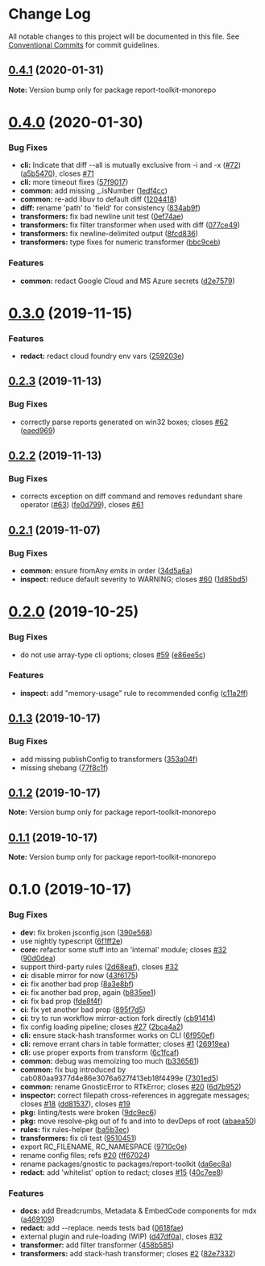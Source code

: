 # Change Log

All notable changes to this project will be documented in this file.
See [Conventional Commits](https://conventionalcommits.org) for commit guidelines.

## [0.4.1](https://github.com/ibm/report-toolkit/compare/v0.4.0...v0.4.1) (2020-01-31)

**Note:** Version bump only for package report-toolkit-monorepo

# [0.4.0](https://github.com/ibm/report-toolkit/compare/v0.3.0...v0.4.0) (2020-01-30)

### Bug Fixes

- **cli:** Indicate that diff --all is mutually exclusive from -i and -x ([#72](https://github.com/ibm/report-toolkit/issues/72)) ([a5b5470](https://github.com/ibm/report-toolkit/commit/a5b54702340f5cf07d18f44ca775eb4d4b39cb99)), closes [#71](https://github.com/ibm/report-toolkit/issues/71)
- **cli:** more timeout fixes ([57f9017](https://github.com/ibm/report-toolkit/commit/57f901707357797b945bbe49b5635d2c15e8d6cf))
- **common:** add missing \_.isNumber ([1edf4cc](https://github.com/ibm/report-toolkit/commit/1edf4ccca3879a24334fde5b84935eb95cea776d))
- **common:** re-add libuv to default diff ([1204418](https://github.com/ibm/report-toolkit/commit/12044180c115e1f823fdfa2cc863aa0ec66bd55a))
- **diff:** rename 'path' to 'field' for consistency ([834ab9f](https://github.com/ibm/report-toolkit/commit/834ab9f7d8f4d4ea771e99b9d7eb1f3773c7e96f))
- **transformers:** fix bad newline unit test ([0ef74ae](https://github.com/ibm/report-toolkit/commit/0ef74aecfb7534fcbde44fa7dc9e77edb84c0639))
- **transformers:** fix filter transformer when used with diff ([077ce49](https://github.com/ibm/report-toolkit/commit/077ce49c90f978b9e53ee60599baca0102ff60e6))
- **transformers:** fix newline-delimited output ([8fcd836](https://github.com/ibm/report-toolkit/commit/8fcd836838ea4ca97dbdb1bfb4a95ae3c92ec6ef))
- **transformers:** type fixes for numeric transformer ([bbc9ceb](https://github.com/ibm/report-toolkit/commit/bbc9ceb624586fe1ee6b4e07ff20be5b80f9f1b1))

### Features

- **common:** redact Google Cloud and MS Azure secrets ([d2e7579](https://github.com/ibm/report-toolkit/commit/d2e757989ba6d581e1c348d91850261dcda3d543))

# [0.3.0](https://github.com/ibm/report-toolkit/compare/v0.2.3...v0.3.0) (2019-11-15)

### Features

- **redact:** redact cloud foundry env vars ([259203e](https://github.com/ibm/report-toolkit/commit/259203ea6ca0f9760291732cc36abfea27832810))

## [0.2.3](https://github.com/ibm/report-toolkit/compare/v0.2.2...v0.2.3) (2019-11-13)

### Bug Fixes

- correctly parse reports generated on win32 boxes; closes [#62](https://github.com/ibm/report-toolkit/issues/62) ([eaed969](https://github.com/ibm/report-toolkit/commit/eaed969f562c84ce26fefa2d08f5a88fdca576ce))

## [0.2.2](https://github.com/ibm/report-toolkit/compare/v0.2.1...v0.2.2) (2019-11-13)

### Bug Fixes

- corrects exception on diff command and removes redundant share operator ([#63](https://github.com/ibm/report-toolkit/issues/63)) ([fe0d799](https://github.com/ibm/report-toolkit/commit/fe0d79949c19234fa3c9ba75c19b149713929b50)), closes [#61](https://github.com/ibm/report-toolkit/issues/61)

## [0.2.1](https://github.com/ibm/report-toolkit/compare/v0.2.0...v0.2.1) (2019-11-07)

### Bug Fixes

- **common:** ensure fromAny emits in order ([34d5a6a](https://github.com/ibm/report-toolkit/commit/34d5a6a2fbdcaed74a3c14a9e58eb90b67e68009))
- **inspect:** reduce default severity to WARNING; closes [#60](https://github.com/ibm/report-toolkit/issues/60) ([1d85bd5](https://github.com/ibm/report-toolkit/commit/1d85bd5b311d694f1724489054ddd30e342d9eac))

# [0.2.0](https://github.com/ibm/report-toolkit/compare/v0.1.3...v0.2.0) (2019-10-25)

### Bug Fixes

- do not use array-type cli options; closes [#59](https://github.com/ibm/report-toolkit/issues/59) ([e86ee5c](https://github.com/ibm/report-toolkit/commit/e86ee5cf73e97ce052be23d771c3a5e20a1ed911))

### Features

- **inspect:** add "memory-usage" rule to recommended config ([c11a2ff](https://github.com/ibm/report-toolkit/commit/c11a2ff83552025d8493bd7ad6d163a941f15c30))

## [0.1.3](https://github.com/ibm/report-toolkit/compare/v0.1.2...v0.1.3) (2019-10-17)

### Bug Fixes

- add missing publishConfig to transformers ([353a04f](https://github.com/ibm/report-toolkit/commit/353a04f3e64f62a308fbede756fc40efa4a39a8e))
- missing shebang ([77f8c1f](https://github.com/ibm/report-toolkit/commit/77f8c1f2287ec8b4d4cbfefe446305592f6e7fde))

## [0.1.2](https://github.com/ibm/report-toolkit/compare/v0.1.1...v0.1.2) (2019-10-17)

**Note:** Version bump only for package report-toolkit-monorepo

## [0.1.1](https://github.com/ibm/report-toolkit/compare/v0.1.0...v0.1.1) (2019-10-17)

**Note:** Version bump only for package report-toolkit-monorepo

# 0.1.0 (2019-10-17)

### Bug Fixes

- **dev:** fix broken jsconfig.json ([390e568](https://github.com/ibm/report-toolkit/commit/390e5687e87674522ed57e7064a3938d8bc3e6f3))
- use nightly typescript ([6f1ff2e](https://github.com/ibm/report-toolkit/commit/6f1ff2ec07550954dcc919a19af532e99eb85478))
- **core:** refactor some stuff into an 'internal' module; closes [#32](https://github.com/ibm/report-toolkit/issues/32) ([90d0dea](https://github.com/ibm/report-toolkit/commit/90d0deafe1cb2e5e1d70dcf2859a64f137d67474))
- support third-party rules ([2d68eaf](https://github.com/ibm/report-toolkit/commit/2d68eafb302eff8dd506d562bca3762bba4c91c3)), closes [#32](https://github.com/ibm/report-toolkit/issues/32)
- **ci:** disable mirror for now ([43f6175](https://github.com/ibm/report-toolkit/commit/43f617522186e594fb0aafa53fb4b1710127b4c5))
- **ci:** fix another bad prop ([8a3e8bf](https://github.com/ibm/report-toolkit/commit/8a3e8bff38ca82dc5c16ba72fdf9de7564727a79))
- **ci:** fix another bad prop, again ([b835ee1](https://github.com/ibm/report-toolkit/commit/b835ee1743a90520b9920073f36dd6f12334b452))
- **ci:** fix bad prop ([fde8f4f](https://github.com/ibm/report-toolkit/commit/fde8f4f457fd057d789c7fa29b057217e06257af))
- **ci:** fix yet another bad prop ([895f7d5](https://github.com/ibm/report-toolkit/commit/895f7d58f32eb185158d6b79eacd37ec62d186ce))
- **ci:** try to run workflow mirror-action fork directly ([cb91414](https://github.com/ibm/report-toolkit/commit/cb91414cfa6af64e66c9617e874fe6e7c0008a66))
- fix config loading pipeline; closes [#27](https://github.com/ibm/report-toolkit/issues/27) ([2bca4a2](https://github.com/ibm/report-toolkit/commit/2bca4a21eef9d2343bee1c7eb3e28ddc7f44603a))
- **cli:** ensure stack-hash transformer works on CLI ([6f950ef](https://github.com/ibm/report-toolkit/commit/6f950efed160e67b32a01e77f9dc529b0739e656))
- **cli:** remove errant chars in table formatter; closes [#1](https://github.com/ibm/report-toolkit/issues/1) ([26919ea](https://github.com/ibm/report-toolkit/commit/26919ea9d289b1b55af114a58b64fb174563ba1a))
- **cli:** use proper exports from transform ([6c1fcaf](https://github.com/ibm/report-toolkit/commit/6c1fcafd90c1def74f38d586671f7bc13793d5b6))
- **common:** debug was memoizing too much ([b336561](https://github.com/ibm/report-toolkit/commit/b3365614e73e35db7229cf785c0de4b87cb0bf8d))
- **common:** fix bug introduced by cab080aa9377d4e86e3076a627f413eb18f4499e ([7301ed5](https://github.com/ibm/report-toolkit/commit/7301ed58a22a9ebe2053a3b911ba82526dccc29a))
- **common:** rename GnosticError to RTkError; closes [#20](https://github.com/ibm/report-toolkit/issues/20) ([6d7b952](https://github.com/ibm/report-toolkit/commit/6d7b95292aece55bd6cc4ace4e0a34f167db6d47))
- **inspector:** correct filepath cross-references in aggregate messages; closes [#18](https://github.com/ibm/report-toolkit/issues/18) ([dd81537](https://github.com/ibm/report-toolkit/commit/dd815375b2b4b7062039401caed4f124249fbcb5)), closes [#19](https://github.com/ibm/report-toolkit/issues/19)
- **pkg:** linting/tests were broken ([9dc9ec6](https://github.com/ibm/report-toolkit/commit/9dc9ec662f4c688cf4eb7fb53839a3267f037539))
- **pkg:** move resolve-pkg out of fs and into to devDeps of root ([abaea50](https://github.com/ibm/report-toolkit/commit/abaea506a7d3142eadb5319242a0883ba8bacf8f))
- **rules:** fix rules-helper ([ba5b3ec](https://github.com/ibm/report-toolkit/commit/ba5b3ecb08925a5bbd22dfdab3ec0763e5fa6ff6))
- **transformers:** fix cli test ([9510451](https://github.com/ibm/report-toolkit/commit/9510451de7dbe53cf151af209b061922e160b5b1))
- export RC_FILENAME, RC_NAMESPACE ([9710c0e](https://github.com/ibm/report-toolkit/commit/9710c0e923b1c29ad8ca052307abc40650c214ca))
- rename config files; refs [#20](https://github.com/ibm/report-toolkit/issues/20) ([ff67024](https://github.com/ibm/report-toolkit/commit/ff6702495bdae5a20b51ab48a9fa32dd5154e61a))
- rename packages/gnostic to packages/report-toolkit ([da6ec8a](https://github.com/ibm/report-toolkit/commit/da6ec8a31d520346b29b34ddd0c8da5512915b19))
- **redact:** add 'whitelist' option to redact; closes [#15](https://github.com/ibm/report-toolkit/issues/15) ([40c7ee8](https://github.com/ibm/report-toolkit/commit/40c7ee8691c1ccff40be789e42d00fa867ec7744))

### Features

- **docs:** add Breadcrumbs, Metadata & EmbedCode components for mdx ([a469109](https://github.com/ibm/report-toolkit/commit/a469109355105c341364295714c192c67fd0e173))
- **redact:** add --replace. needs tests bad ([0618fae](https://github.com/ibm/report-toolkit/commit/0618fae9bd2338ca9651315b91b4f70c7497bf9f))
- external plugin and rule-loading (WIP) ([d47df0a](https://github.com/ibm/report-toolkit/commit/d47df0a8dfef1419b5e019d74ec4019dca53e4ac)), closes [#32](https://github.com/ibm/report-toolkit/issues/32)
- **transformer:** add filter transformer ([458b585](https://github.com/ibm/report-toolkit/commit/458b5859cd065cd0859d0b89f49dcae7432c29ce))
- **transformers:** add stack-hash transformer; closes [#2](https://github.com/ibm/report-toolkit/issues/2) ([82e7332](https://github.com/ibm/report-toolkit/commit/82e73328551a8408dbe2963a3bb6d55b21ecf8ce))
